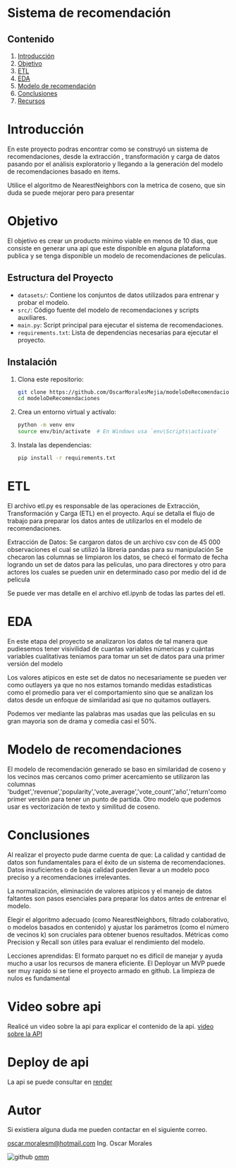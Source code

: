 # Sistema de recomendación

## Contenido
1. [Introducción](#introducción)
2. [Objetivo](#objetivo)
3. [ETL](#etl)
4. [EDA](#eda)
5. [Modelo de recomendación](#modelo-de-recomendaciones)
6. [Conclusiones](#conclusiones)
7. [Recursos](#video-sobre-api)






# Introducción
En este proyecto podras encontrar como se construyó un sistema de recomendaciones, desde la extracción , transformación y carga de datos pasando por el análisis exploratorio y llegando a la generación del modelo de recomendaciones basado en items.

Utilice el algoritmo de NearestNeighbors con la metrica de coseno, que sin duda se puede mejorar pero para presentar 


# Objetivo
El objetivo es crear un producto mínimo viable en menos de 10 dias, que consiste en generar una api que este disponible en alguna plataforma publica y se tenga disponible un modelo de recomendaciones de peliculas.

## Estructura del Proyecto

- `datasets/`: Contiene los conjuntos de datos utilizados para entrenar y probar el modelo.
- `src/`: Código fuente del modelo de recomendaciones y scripts auxiliares.
- `main.py`: Script principal para ejecutar el sistema de recomendaciones.
- `requirements.txt`: Lista de dependencias necesarias para ejecutar el proyecto.

## Instalación

1. Clona este repositorio:
    ```bash
    git clone https://github.com/OscarMoralesMejia/modeloDeRecomendaciones.git
    cd modeloDeRecomendaciones
    ```

2. Crea un entorno virtual y actívalo:
    ```bash
    python -m venv env
    source env/bin/activate  # En Windows usa `env\Scripts\activate`
    ```

3. Instala las dependencias:
    ```bash
    pip install -r requirements.txt
    ```


# ETL
El archivo etl.py es responsable de las operaciones de Extracción, Transformación y Carga (ETL) en el proyecto. Aquí se detalla el flujo de trabajo para preparar los datos antes de utilizarlos en el modelo de recomendaciones.

Extracción de Datos:
Se cargaron datos de un archivo csv con de 45 000 observaciones el cual se utilizó la libreria pandas para su manipulación
Se checaron las columnas se limpiaron los datos, se checó el formato de fecha logrando un set de datos para las peliculas, uno para directores y otro para actores los cuales se pueden unir en determinado caso por medio del id de pelicula

Se puede ver mas detalle en el archivo etl.ipynb de todas las partes del etl.

# EDA
En este etapa del proyecto se analizaron los datos de tal manera que pudiesemos tener visivilidad de cuantas variables númericas y cuántas variables cualitativas teniamos para tomar un set de datos para una primer versión del modelo

Los valores atipicos en este set de datos no necesariamente se pueden ver como outlayers ya que no nos estamos tomando medidas estadisticas como el promedio para ver el comportamiento sino que se analizan los datos desde un enfoque de similaridad asi que no quitamos outlayers.

Podemos ver mediante las palabras mas usadas que las peliculas en su gran mayoria son de drama y comedia casi el 50%.


# Modelo de recomendaciones
El modelo de recomendación generado se baso en similaridad de coseno y los vecinos mas cercanos como primer acercamiento se utilizaron las columnas 'budget','revenue','popularity','vote_average','vote_count','año','return'como primer versión para tener un punto de partida. Otro modelo que podemos usar es vectorización de texto y similitud de coseno.


# Conclusiones
Al realizar el proyecto pude darme cuenta de que:
La calidad y cantidad de datos son fundamentales para el éxito de un sistema de recomendaciones. Datos insuficientes o de baja calidad pueden llevar a un modelo poco preciso y a recomendaciones irrelevantes.

La normalización, eliminación de valores atípicos y el manejo de datos faltantes son pasos esenciales para preparar los datos antes de entrenar el modelo.

Elegir el algoritmo adecuado (como NearestNeighbors, filtrado colaborativo, o modelos basados en contenido) y ajustar los parámetros (como el número de vecinos k) son cruciales para obtener buenos resultados.
Métricas como Precision y Recall son útiles para evaluar el rendimiento del modelo.

Lecciones aprendidas: 
El formato parquet no es dificil de manejar y ayuda mucho a usar los recursos de manera eficiente.
El Deployar un MVP puede ser muy rapido si se tiene el proyecto armado en github.
La limpieza de nulos es fundamental

# Video sobre api
Realicé un video sobre la api para explicar el contenido de la api.
[video sobre la API](https://youtu.be/4jUjCi9f2qc)

# Deploy de api
La api se puede consultar en [render](https://modelo-de-recomendaciones-tizj.onrender.com/docs)

# Autor
Si existiera alguna duda me pueden contactar en el siguiente correo.

oscar.moralesm@hotmail.com
Ing. Oscar Morales 

![github](img\gh-ico.ico)
[omm](https://github.com/OscarMoralesMejia)

